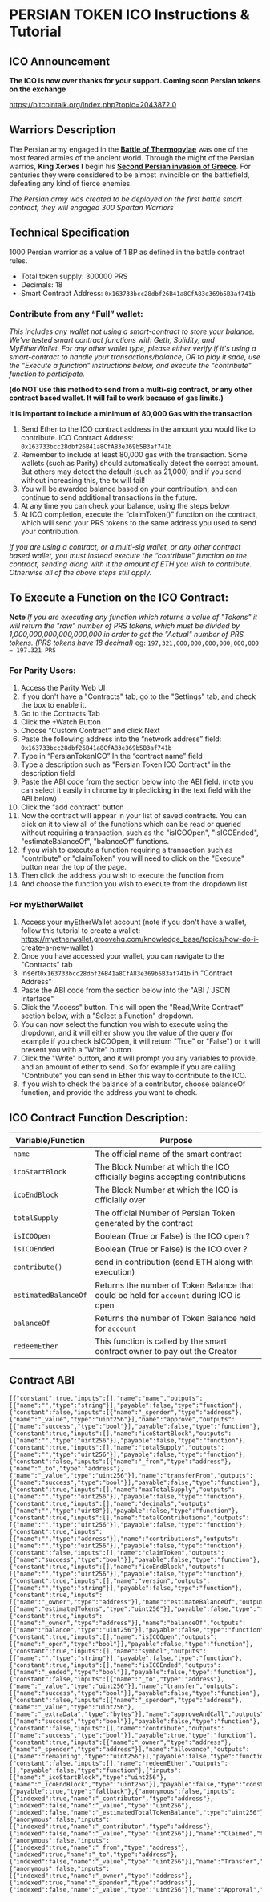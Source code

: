 # PERSIAN TOKEN ICO Instructions & Tutorial
## ICO Announcement

**The ICO is now over thanks for your support.  Coming soon Persian tokens on the exchange**

https://bitcointalk.org/index.php?topic=2043872.0

## Warriors Description

The Persian army engaged in the [**Battle of Thermopylae**](https://en.wikipedia.org/wiki/Battle_of_Thermopylae#Persian_army) was one of the most feared armies of the ancient world. Through the might of the Persian warrios, **King Xerxes I** begin his [**Second Persian invasion of Greece**](https://en.wikipedia.org/wiki/Second_Persian_invasion_of_Greece). For centuries they were considered to be almost invincible on the battlefield, defeating any kind of fierce enemies.

*The Persian army was created to be deployed on the first battle smart contract, they will engaged 300 Spartan Warriors*

## Technical Specification

1000 Persian warrior as a value of 1 BP as defined in the battle contract rules.

- Total token supply: 300000 PRS
- Decimals: 18
- Smart Contract Address: `0x163733bcc28dbf26B41a8CfA83e369b5B3af741b`
### Contribute from any “Full” wallet:
*This includes any wallet not using a smart-contract to store your balance. We've tested smart contract functions with Geth, Solidity, and MyEtherWallet. For any other wallet type, please either verify if it's using a smart-contract to handle your transactions/balance, OR to play it sade, use the "Execute a function" instructions below, and execute the "contribute" function to participate.*

**(do NOT use this method to send from a multi-sig contract, or any other contract based wallet. It will fail to work because of gas limits.)**

**It is important to include a minimum of 80,000 Gas with the transaction**
1. Send Ether to the ICO contract address in the amount you would like to contribute.
ICO Contract Address: `0x163733bcc28dbf26B41a8CfA83e369b5B3af741b`
2. Remember to include at least 80,000 gas with the transaction. Some wallets (such as Parity) should automatically detect the correct amount. But others may detect the default (such as 21,000) and if you send without increasing this, the tx will fail!
2. You will be awarded balance based on your contribution, and can continue to send additional transactions in the future.
3. At any time you can check your balance, using the steps below
4. At ICO completion, execute the “claimToken()” function on the contract, which will send your PRS tokens to the same address you used to send your contribution.

*If you are using a contract, or a multi-sig wallet, or any other contract based wallet, you must instead execute the “contribute” function on the contract, sending along with it the amount of ETH you wish to contribute. Otherwise all of the above steps still apply.*

## To Execute a Function on the ICO Contract:
**Note** *If you are executing any function which returns a value of "Tokens" it will return the "raw" number of PRS tokens, which must be divided by 1,000,000,000,000,000,000 in order to get the "Actual" number of PRS tokens. (PRS tokens have 18 decimal)*
eg: `197,321,000,000,000,000,000,000 = 197.321 PRS`
### For Parity Users:
1. Access the Parity Web UI
2. If you don't have a "Contracts" tab, go to the "Settings" tab, and check the box to enable it.
3. Go to the Contracts Tab
4. Click the +Watch Button
5. Choose “Custom Contract” and click Next
6. Paste the following address into the “network address” field: `0x163733bcc28dbf26B41a8CfA83e369b5B3af741b`
7. Type in “PersianTokenICO” In the “contract name” field
8. Type a description such as "Persian Token ICO Contract" in the description field
9. Paste the ABI code from the section below into the ABI field. (note you can select it easily in chrome by tripleclicking in the text field with the ABI below)
10. Click the "add contract" button
11. Now the contract will appear in your list of saved contracts. You can click on it to view all of the functions which can be read or queried without requiring a transaction, such as the "isICOOpen", "isICOEnded", "estimateBalanceOf", "balanceOf" functions.
12. If you wish to execute a function requiring a transaction such as "contribute" or "claimToken" you will need to click on the "Execute" button near the top of the page.
13. Then click the address you wish to execute the function from
14. And choose the function you wish to execute from the dropdown list

### For myEtherWallet 
1. Access your myEtherWallet account (note if you don't have a wallet, follow this tutorial to create a wallet: https://myetherwallet.groovehq.com/knowledge_base/topics/how-do-i-create-a-new-wallet )
2. Once you have accessed your wallet, you can navigate to the "Contracts" tab
3. Insert`0x163733bcc28dbf26B41a8CfA83e369b5B3af741b` in "Contract Address"
4. Paste the ABI code from the section below into the "ABI / JSON Interface"
5. Click the "Access" button. This will open the "Read/Write Contract" section below, with a "Select a Function" dropdown.
6. You can now select the function you wish to execute using the dropdown, and it will either show you the value of the query (for example if you check isICOOpen, it will return "True" or "False") or it will present you with a "Write" button.
7. Click the "Write" button, and it will prompt you any variables to provide, and an amount of ether to send. So for example if you are calling "Contribute" you can send in Ether this way to contribute to the ICO. 
8. If you wish to check the balance of a contributor, choose balanceOf function, and provide the address you want to check.

## ICO Contract Function Description:
Variable/Function | Purpose
--- | ---
`name` | The official name of the smart contract
`icoStartBlock` | The Block Number at which the ICO officially begins accepting contributions
`icoEndBlock` | The Block Number at which the ICO is officially over
`totalSupply` | The official Number of Persian Token generated by the contract
`isICOOpen` | Boolean (True or False) is the ICO open ?
`isICOEnded` | Boolean (True or False) is the ICO over ?
`contribute()` | send in contribution (send ETH along with execution)
`estimatedBalanceOf` | Returns the number of Token Balance that could be held for `account` during ICO is open
`balanceOf` | Returns the number of Token Balance held for `account`
`redeemEther` | This function is called by the smart contract owner to pay out the Creator

## Contract ABI
```
[{"constant":true,"inputs":[],"name":"name","outputs":[{"name":"","type":"string"}],"payable":false,"type":"function"},{"constant":false,"inputs":[{"name":"_spender","type":"address"},{"name":"_value","type":"uint256"}],"name":"approve","outputs":[{"name":"success","type":"bool"}],"payable":false,"type":"function"},{"constant":true,"inputs":[],"name":"icoStartBlock","outputs":[{"name":"","type":"uint256"}],"payable":false,"type":"function"},{"constant":true,"inputs":[],"name":"totalSupply","outputs":[{"name":"","type":"uint256"}],"payable":false,"type":"function"},{"constant":false,"inputs":[{"name":"_from","type":"address"},{"name":"_to","type":"address"},{"name":"_value","type":"uint256"}],"name":"transferFrom","outputs":[{"name":"success","type":"bool"}],"payable":false,"type":"function"},{"constant":true,"inputs":[],"name":"maxTotalSupply","outputs":[{"name":"","type":"uint256"}],"payable":false,"type":"function"},{"constant":true,"inputs":[],"name":"decimals","outputs":[{"name":"","type":"uint8"}],"payable":false,"type":"function"},{"constant":true,"inputs":[],"name":"totalContributions","outputs":[{"name":"","type":"uint256"}],"payable":false,"type":"function"},{"constant":true,"inputs":[{"name":"","type":"address"}],"name":"contributions","outputs":[{"name":"","type":"uint256"}],"payable":false,"type":"function"},{"constant":false,"inputs":[],"name":"claimToken","outputs":[{"name":"success","type":"bool"}],"payable":false,"type":"function"},{"constant":true,"inputs":[],"name":"icoEndBlock","outputs":[{"name":"","type":"uint256"}],"payable":false,"type":"function"},{"constant":true,"inputs":[],"name":"version","outputs":[{"name":"","type":"string"}],"payable":false,"type":"function"},{"constant":true,"inputs":[{"name":"_owner","type":"address"}],"name":"estimateBalanceOf","outputs":[{"name":"estimatedTokens","type":"uint256"}],"payable":false,"type":"function"},{"constant":true,"inputs":[{"name":"_owner","type":"address"}],"name":"balanceOf","outputs":[{"name":"balance","type":"uint256"}],"payable":false,"type":"function"},{"constant":true,"inputs":[],"name":"isICOOpen","outputs":[{"name":"_open","type":"bool"}],"payable":false,"type":"function"},{"constant":true,"inputs":[],"name":"symbol","outputs":[{"name":"","type":"string"}],"payable":false,"type":"function"},{"constant":true,"inputs":[],"name":"isICOEnded","outputs":[{"name":"_ended","type":"bool"}],"payable":false,"type":"function"},{"constant":false,"inputs":[{"name":"_to","type":"address"},{"name":"_value","type":"uint256"}],"name":"transfer","outputs":[{"name":"success","type":"bool"}],"payable":false,"type":"function"},{"constant":false,"inputs":[{"name":"_spender","type":"address"},{"name":"_value","type":"uint256"},{"name":"_extraData","type":"bytes"}],"name":"approveAndCall","outputs":[{"name":"success","type":"bool"}],"payable":false,"type":"function"},{"constant":false,"inputs":[],"name":"contribute","outputs":[{"name":"success","type":"bool"}],"payable":true,"type":"function"},{"constant":true,"inputs":[{"name":"_owner","type":"address"},{"name":"_spender","type":"address"}],"name":"allowance","outputs":[{"name":"remaining","type":"uint256"}],"payable":false,"type":"function"},{"constant":false,"inputs":[],"name":"redeemEther","outputs":[],"payable":false,"type":"function"},{"inputs":[{"name":"_icoStartBlock","type":"uint256"},{"name":"_icoEndBlock","type":"uint256"}],"payable":false,"type":"constructor"},{"payable":true,"type":"fallback"},{"anonymous":false,"inputs":[{"indexed":true,"name":"_contributor","type":"address"},{"indexed":false,"name":"_value","type":"uint256"},{"indexed":false,"name":"_estimatedTotalTokenBalance","type":"uint256"}],"name":"Contributed","type":"event"},{"anonymous":false,"inputs":[{"indexed":true,"name":"_contributor","type":"address"},{"indexed":false,"name":"_value","type":"uint256"}],"name":"Claimed","type":"event"},{"anonymous":false,"inputs":[{"indexed":true,"name":"_from","type":"address"},{"indexed":true,"name":"_to","type":"address"},{"indexed":false,"name":"_value","type":"uint256"}],"name":"Transfer","type":"event"},{"anonymous":false,"inputs":[{"indexed":true,"name":"_owner","type":"address"},{"indexed":true,"name":"_spender","type":"address"},{"indexed":false,"name":"_value","type":"uint256"}],"name":"Approval","type":"event"}]
```
